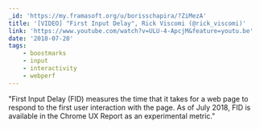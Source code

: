 ```yaml
---
_id: 'https://my.framasoft.org/u/borisschapira/?ZiMezA'
title: '[VIDEO] "First Input Delay", Rick Viscomi (@rick_viscomi)'
link: 'https://www.youtube.com/watch?v=ULU-4-ApcjM&feature=youtu.be'
date: '2018-07-20'
tags:
    - boostmarks
    - input
    - interactivity
    - webperf
---
```


<div class="markdown"><p>&quot;First Input Delay (FID) measures the time that it takes for a web page to respond to the first user interaction with the page. As of July 2018, FID is available in the Chrome UX Report as an experimental metric.&quot;
</p></div>
